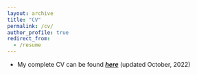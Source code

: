 ```yaml
---
layout: archive
title: "CV"
permalink: /cv/
author_profile: true
redirect_from:
  - /resume
---
```


* My complete CV can be found [_**here**_](https://drive.google.com/file/d/1ZZgYEx5UI27f34X3Ka-eBSzLDn0CD1JU/view?usp=sharing) (updated October, 2022)
